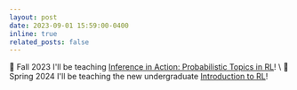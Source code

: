 ```yaml
---
layout: post
date: 2023-09-01 15:59:00-0400
inline: true
related_posts: false
---
```


:apple: Fall 2023 I'll be teaching [Inference in Action: Probabilistic Topics in RL](./inference-action-f23)! \\
:apple: Spring 2024 I'll be teaching the new undergraduate [Introduction to RL](https://ben-eysenbach.github.io/intro-rl/)!

